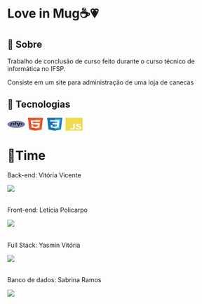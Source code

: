 <h1>Love in Mug☕💗</h1>

<h2>🔖 Sobre</h2>
<p>Trabalho de conclusão de curso feito durante o curso técnico de informática no IFSP.</p>
<p>Consiste em um site para administração de uma loja de canecas</p>


## 🚀 Tecnologias
<div>
   <img align="center" alt="Vih-PHP" height="30" width="40" src="https://raw.githubusercontent.com/devicons/devicon/master/icons/php/php-original.svg">
  <img align="center" alt="Vih-HTML" height="30" width="40" src="https://raw.githubusercontent.com/devicons/devicon/master/icons/html5/html5-original.svg">
  <img align="center" alt="Vih-CSS" height="30" width="40" src="https://raw.githubusercontent.com/devicons/devicon/master/icons/css3/css3-original.svg">
  <img align="center" alt="Vih-Js" height="30" width="40" src="https://raw.githubusercontent.com/devicons/devicon/master/icons/javascript/javascript-plain.svg">

</div>


# 👯Time
Back-end: Vitória Vicente

<a href="https://instagram.com/_vihvicente" target="_blank"><img src="https://img.shields.io/badge/-Instagram-%23E4405F?style=for-the-badge&logo=instagram&logoColor=white" target="_blank"></a>
##

Front-end: Letícia Policarpo

<a href="https://instagram.com/leticiaplcp" target="_blank"><img src="https://img.shields.io/badge/-Instagram-%23E4405F?style=for-the-badge&logo=instagram&logoColor=white" target="_blank"></a>
##

Full Stack: Yasmin Vitória

<a href="https://instagram.com/yasminv1" target="_blank"><img src="https://img.shields.io/badge/-Instagram-%23E4405F?style=for-the-badge&logo=instagram&logoColor=white" target="_blank"></a>
##

Banco de dados: Sabrina Ramos

<a href="https://instagram.com/sabrinaa.oliveiira" target="_blank"><img src="https://img.shields.io/badge/-Instagram-%23E4405F?style=for-the-badge&logo=instagram&logoColor=white" target="_blank"></a>




